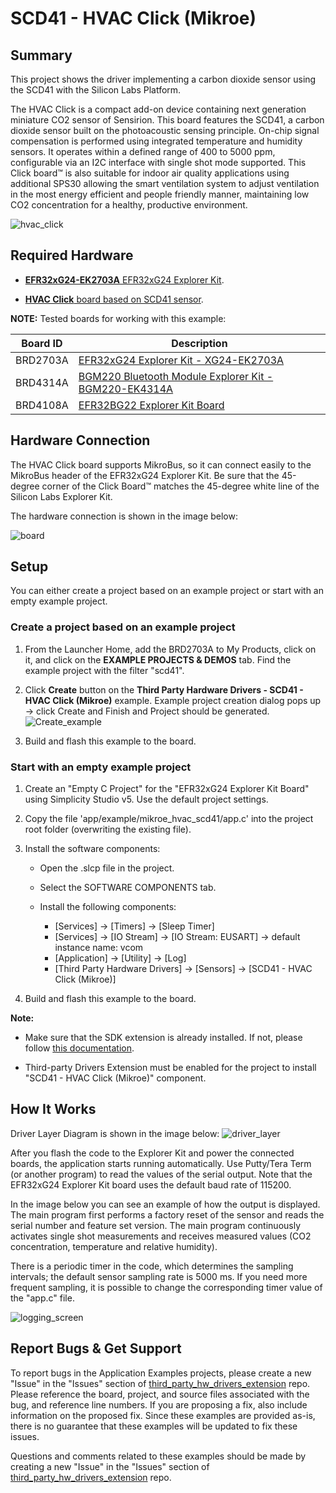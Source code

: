 # SCD41 - HVAC Click (Mikroe) #

## Summary ##

This project shows the driver implementing a carbon dioxide sensor using the SCD41 with the Silicon Labs Platform.

The HVAC Click is a compact add-on device containing next generation miniature CO2 sensor of Sensirion. This board features the SCD41, a carbon dioxide sensor built on the photoacoustic sensing principle. On-chip signal compensation is performed using integrated temperature and humidity sensors. It operates within a defined range of 400 to 5000 ppm, configurable via an I2C interface with single shot mode supported. This Click board™ is also suitable for indoor air quality applications using additional SPS30 allowing the smart ventilation system to adjust ventilation in the most energy efficient and people friendly manner, maintaining low CO2 concentration for a healthy, productive environment.

![hvac_click](image/hvac_click.png)

## Required Hardware ##

- [**EFR32xG24-EK2703A** EFR32xG24 Explorer Kit](https://www.silabs.com/development-tools/wireless/efr32xg24-explorer-kit?tab=overview).

- [**HVAC Click** board based on SCD41 sensor](https://www.mikroe.com/hvac-click).

**NOTE:**
Tested boards for working with this example:

| Board ID | Description  |
| ---------------------- | ------ |
| BRD2703A | [EFR32xG24 Explorer Kit - XG24-EK2703A](https://www.silabs.com/development-tools/wireless/efr32xg24-explorer-kit?tab=overview)    |
| BRD4314A | [BGM220 Bluetooth Module Explorer Kit - BGM220-EK4314A](https://www.silabs.com/development-tools/wireless/bluetooth/bgm220-explorer-kit?tab=overview)  |
| BRD4108A | [EFR32BG22 Explorer Kit Board](https://www.silabs.com/development-tools/wireless/bluetooth/bg22-explorer-kit?tab=overview)  |

## Hardware Connection ##

The HVAC Click board supports MikroBus, so it can connect easily to the MikroBus header of the EFR32xG24 Explorer Kit. Be sure that the 45-degree corner of the Click Board™ matches the 45-degree white line of the Silicon Labs Explorer Kit.

The hardware connection is shown in the image below:

![board](image/hardware_connection.png)

## Setup ##

You can either create a project based on an example project or start with an empty example project.

### Create a project based on an example project ###

1. From the Launcher Home, add the BRD2703A to My Products, click on it, and click on the **EXAMPLE PROJECTS & DEMOS** tab. Find the example project with the filter "scd41".

2. Click **Create** button on the **Third Party Hardware Drivers - SCD41 - HVAC Click (Mikroe)** example. Example project creation dialog pops up -> click Create and Finish and Project should be generated.
![Create_example](image/create_example.png)

3. Build and flash this example to the board.

### Start with an empty example project ###

1. Create an "Empty C Project" for the "EFR32xG24 Explorer Kit Board" using Simplicity Studio v5. Use the default project settings.

2. Copy the file 'app/example/mikroe_hvac_scd41/app.c' into the project root folder (overwriting the existing file).

3. Install the software components:

    - Open the .slcp file in the project.

    - Select the SOFTWARE COMPONENTS tab.

    - Install the following components:

        - [Services] → [Timers] → [Sleep Timer]
        - [Services] → [IO Stream] → [IO Stream: EUSART] → default instance name: vcom
        - [Application] → [Utility] → [Log]
        - [Third Party Hardware Drivers] → [Sensors] → [SCD41 - HVAC Click (Mikroe)]

4. Build and flash this example to the board.

**Note:**

- Make sure that the SDK extension is already installed. If not, please follow [this documentation](https://github.com/SiliconLabs/third_party_hw_drivers_extension/blob/master/README.md#how-to-add-to-simplicity-studio-ide).

- Third-party Drivers Extension must be enabled for the project to install "SCD41 - HVAC Click (Mikroe)" component.

## How It Works ##

Driver Layer Diagram is shown in the image below:
![driver_layer](image/driver_layer.png)

After you flash the code to the Explorer Kit and power the connected boards, the application starts running automatically. Use Putty/Tera Term (or another program) to read the values of the serial output. Note that the EFR32xG24 Explorer Kit board uses the default baud rate of 115200.

In the image below you can see an example of how the output is displayed. The main program first performs a factory reset of the sensor and reads the serial number and feature set version. The main program continuously activates single shot measurements and receives measured values ​​(CO2 concentration, temperature and relative humidity).

There is a periodic timer in the code, which determines the sampling intervals; the default sensor sampling rate is 5000 ms. If you need more frequent sampling, it is possible to change the corresponding timer value of the "app.c" file.

![logging_screen](image/log.png)

## Report Bugs & Get Support ##

To report bugs in the Application Examples projects, please create a new "Issue" in the "Issues" section of [third_party_hw_drivers_extension](https://github.com/SiliconLabs/third_party_hw_drivers_extension) repo. Please reference the board, project, and source files associated with the bug, and reference line numbers. If you are proposing a fix, also include information on the proposed fix. Since these examples are provided as-is, there is no guarantee that these examples will be updated to fix these issues.

Questions and comments related to these examples should be made by creating a new "Issue" in the "Issues" section of [third_party_hw_drivers_extension](https://github.com/SiliconLabs/third_party_hw_drivers_extension) repo.
